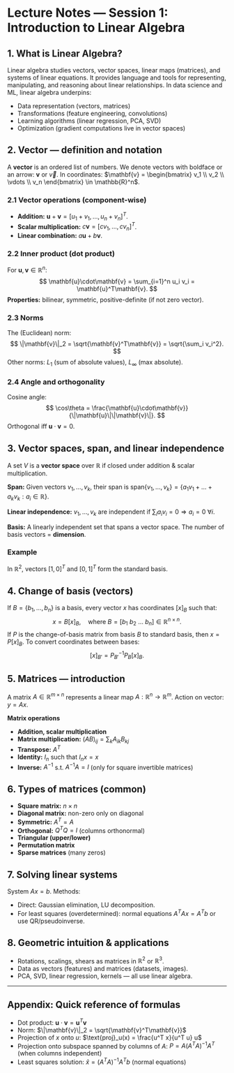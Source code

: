 
# Lecture Notes — Session 1: Introduction to Linear Algebra

## 1. What is Linear Algebra?
Linear algebra studies vectors, vector spaces, linear maps (matrices), and systems of linear equations. It provides language and tools for representing, manipulating, and reasoning about linear relationships. In data science and ML, linear algebra underpins:
- Data representation (vectors, matrices)
- Transformations (feature engineering, convolutions)
- Learning algorithms (linear regression, PCA, SVD)
- Optimization (gradient computations live in vector spaces)

## 2. Vector — definition and notation
A **vector** is an ordered list of numbers. We denote vectors with boldface or an arrow: **v** or $\vec{v}$.
In coordinates: $\mathbf{v} = \begin{bmatrix} v_1 \\ v_2 \\ \vdots \\ v_n \end{bmatrix} \in \mathbb{R}^n$.

### 2.1 Vector operations (component-wise)
- **Addition:** $\mathbf{u} + \mathbf{v} = [u_1+v_1, \dots, u_n+v_n]^T$.
- **Scalar multiplication:** $c\mathbf{v} = [cv_1, \dots, cv_n]^T$.
- **Linear combination:** $a\mathbf{u} + b\mathbf{v}$.

### 2.2 Inner product (dot product)
For $\mathbf{u},\mathbf{v}\in\mathbb{R}^n$:
$$
\mathbf{u}\cdot\mathbf{v} = \sum_{i=1}^n u_i v_i = \mathbf{u}^T\mathbf{v}.
$$
**Properties:** bilinear, symmetric, positive-definite (if not zero vector).

### 2.3 Norms
The (Euclidean) norm:
$$
\|\mathbf{v}\|_2 = \sqrt{\mathbf{v}^T\mathbf{v}} = \sqrt{\sum_i v_i^2}.
$$
Other norms: $L_1$ (sum of absolute values), $L_\infty$ (max absolute).

### 2.4 Angle and orthogonality
Cosine angle:
$$
\cos\theta = \frac{\mathbf{u}\cdot\mathbf{v}}{\|\mathbf{u}\|\|\mathbf{v}\|}.
$$
Orthogonal iff $\mathbf{u}\cdot\mathbf{v}=0$.

## 3. Vector spaces, span, and linear independence
A set $V$ is a **vector space** over $\mathbb{R}$ if closed under addition & scalar multiplication.

**Span:** Given vectors $v_1,\dots,v_k$, their span is
$\text{span}\{v_1,\dots,v_k\} = \{a_1 v_1 + \dots + a_k v_k : a_i\in\mathbb{R}\}$.

**Linear independence:** $v_1,\dots,v_k$ are independent if
$\sum_i a_i v_i = 0 \Rightarrow a_i = 0\ \forall i$.

**Basis:** A linearly independent set that spans a vector space. The number of basis vectors = **dimension**.

### Example
In $\mathbb{R}^2$, vectors $[1,0]^T$ and $[0,1]^T$ form the standard basis.

## 4. Change of basis (vectors)
If $B = \{b_1,\dots,b_n\}$ is a basis, every vector $x$ has coordinates $[x]_B$ such that:
$$
x = B [x]_B, \quad \text{where } B = [b_1\ b_2\ \dots\ b_n] \in \mathbb{R}^{n\times n}.
$$
If $P$ is the change-of-basis matrix from basis $B$ to standard basis, then $x = P[x]_B$. To convert coordinates between bases:
$$
[x]_{B'} = P_{B'}^{-1} P_B [x]_B.
$$

## 5. Matrices — introduction
A matrix $A\in\mathbb{R}^{m\times n}$ represents a linear map $A: \mathbb{R}^n\to\mathbb{R}^m$.
Action on vector: $y = A x$.

**Matrix operations**
- **Addition, scalar multiplication**
- **Matrix multiplication:** $(AB)_{ij} = \sum_k A_{ik}B_{kj}$
- **Transpose:** $A^T$
- **Identity:** $I_n$ such that $I_n x = x$
- **Inverse:** $A^{-1}$ s.t. $A^{-1}A = I$ (only for square invertible matrices)

## 6. Types of matrices (common)
- **Square matrix:** $n\times n$
- **Diagonal matrix:** non-zero only on diagonal
- **Symmetric:** $A^T = A$
- **Orthogonal:** $Q^T Q = I$ (columns orthonormal)
- **Triangular (upper/lower)**
- **Permutation matrix**
- **Sparse matrices** (many zeros)

## 7. Solving linear systems
System $A x = b$. Methods:
- Direct: Gaussian elimination, LU decomposition.
- For least squares (overdetermined): normal equations $A^T A x = A^T b$ or use QR/pseudoinverse.

## 8. Geometric intuition & applications
- Rotations, scalings, shears as matrices in $\mathbb{R}^2$ or $\mathbb{R}^3$.
- Data as vectors (features) and matrices (datasets, images).
- PCA, SVD, linear regression, kernels — all use linear algebra.

---

## Appendix: Quick reference of formulas

- Dot product: $\mathbf{u}\cdot\mathbf{v} = \mathbf{u}^T \mathbf{v}$
- Norm: $\|\mathbf{v}\|_2 = \sqrt{\mathbf{v}^T\mathbf{v}}$
- Projection of $x$ onto $u$: $\text{proj}_u(x) = \frac{u^T x}{u^T u} u$
- Projection onto subspace spanned by columns of $A$: $P = A(A^T A)^{-1} A^T$ (when columns independent)
- Least squares solution: $\hat x = (A^T A)^{-1} A^T b$ (normal equations)